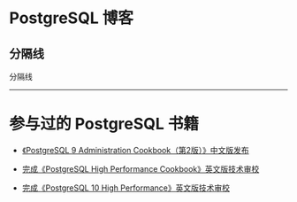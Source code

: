 ﻿PostgreSQL 博客
====================

分隔线
-------------------

分隔线
**********


# 参与过的 PostgreSQL 书籍

* [《PostgreSQL 9 Administration Cookbook（第2版）》中文版发布][1]

* [完成《PostgreSQL High Performance Cookbook》英文版技术审校][2]

* [完成《PostgreSQL 10 High Performance》英文版技术审校][3]


[1]:https://github.com/francs/PostgreSQL/blob/master/%E3%80%8APostgreSQL%209%20Administration%20Cookbook%EF%BC%88%E7%AC%AC2%E7%89%88%EF%BC%89%E3%80%8B.md
[2]:https://github.com/francs/PostgreSQL/blob/master/%E3%80%8APostgreSQL%20High%20Performance%20Cookbook%E3%80%8B.md
[3]:https://github.com/francs/PostgreSQL/blob/master/%E3%80%8APostgreSQL%2010%20High%20Performance%E3%80%8B.md



